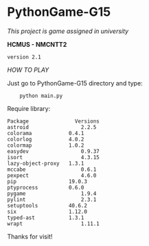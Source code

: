 # PythonGame-G15


_This project is game assigned in university_ 

**HCMUS - NMCNTT2**

`version 2.1`

_HOW TO PLAY_
    
   Just go to PythonGame-G15 directory and type: 
   
        python main.py

   Require library:
   
    Package               Versions
    astroid                 2.2.5
    colorama	        0.4.1
    colorlog	        4.0.2	
    colormap	        1.0.2	
    easydev	                0.9.37	
    isort	                4.3.15	
    lazy-object-proxy	1.3.1	
    mccabe	                0.6.1	
    pexpect	                4.6.0	
    pip	                19.0.3	
    ptyprocess	        0.6.0	
    pygame	                1.9.4	
    pylint	                2.3.1	
    setuptools	        40.6.2	
    six	                1.12.0	
    typed-ast	        1.3.1	
    wrapt	                1.11.1	
 
 Thanks for visit!